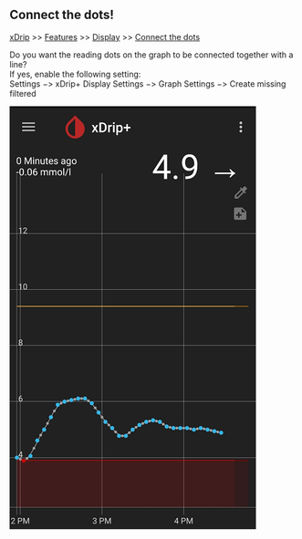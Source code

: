 ## Connect the dots!  
[xDrip](../README.md) >> [Features](./Features_page.md) >> [Display](./Display/Display.md) >> [Connect the dots](./Connect-the-dots.md)  &nbsp; &nbsp; &nbsp;  
  
Do you want the reading dots on the graph to be connected together with a line?  
If yes, enable the following setting:  
Settings &#8722;> xDrip+ Display Settings &#8722;> Graph Settings &#8722;> Create missing filtered  
  
![](./images/ConnectDots.png)  
